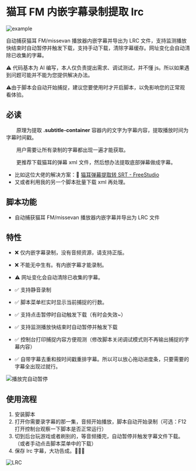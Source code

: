 # 猫耳 FM 内嵌字幕录制提取 lrc

![example](https://github.com/user-attachments/assets/52feb177-e7cf-4b8f-b5bf-f044b94f7a70)

自动捕获猫耳 FM/missevan 播放器内嵌字幕并导出为 LRC 文件，支持监测播放快结束时自动暂停并触发下载，支持手动下载，清除字幕缓存。网址变化会自动清除已收集的字幕。

⚠️ 代码基本为 AI 编写，本人仅负责提出需求、调试测试，并不懂 js。所以如果遇到问题可能并不能为您提供解决办法。

⚠️由于脚本会自动开始捕捉，建议您要使用时才开启脚本，以免影响您的正常观看体验。

## 必读

　　原理为提取 **.subtitle-container** 容器内的文字为字幕内容，提取播放时间为字幕时间戳。

　　用户需要让所有录制的字幕都出现一遍才能获取。

　　更推荐下载猫耳的弹幕 xml 文件，然后想办法提取底部弹幕做成字幕。

- 比如这位大佬的解决方案：🔗 [猫耳弹幕提取转 SRT - FreeStudio](https://fun.zhufree.fun/missevan-danmu-srt/)
- 又或者利用我的另一个脚本批量下载 xml 再处理。

## 脚本功能
- 自动捕获猫耳 FM/missevan 播放器内嵌字幕并导出为 LRC 文件

## 特性

- ❌ 仅内嵌字幕录制，没有音频资源，请支持正版。
- ❌ 不能无中生有。有内嵌字幕才能录制。
- ⚠️ 网址变化会自动清除已收集的字幕。

- ✅ 支持静音录制
- ✅ 脚本菜单栏实时显示当前捕捉的行数。
- ✅ 支持点击暂停时自动触发下载（有时会失效~）
- ✅ 支持监测播放快结束时自动暂停并触发下载
- ✅ 控制台打印捕捉内容方便观测（修改脚本关闭调试模式则不再输出捕捉的字幕内容）
- ✅ 自带字幕去重和按时间戳重排字幕。所以可以放心拖动进度条，只要需要的字幕全出现过就行。

![播放完自动暂停](https://github.com/user-attachments/assets/c203287e-d7cc-438e-b4da-1a0bbd853093)

## 使用流程

1. 安装脚本
2. 打开你需要录字幕的那一集，音频开始播放，脚本自动开始录制（可选：F12 打开控制台观察一下脚本是否正常运行）
3. 切到后台玩游戏或者刷别的，等音频播完，自动暂停并触发字幕文件下载。（或者手动点击脚本菜单中的下载）
4. 保存 lrc 字幕，大功告成。🎉🎉🎉

![LRC](https://github.com/user-attachments/assets/4f6fd610-719f-4c87-8636-5e359256261a)
